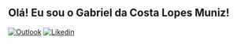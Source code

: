 ## Olá! Eu sou o Gabriel da Costa Lopes Muniz!

[![Outlook](https://img.shields.io/badge/Microsoft_Outlook-0078D4?style=for-the-badge&logo=microsoft-outlook&logoColor=white)]([biel.css1350@gmail.com]([https://criarmeulink.com.br/u/1714868212](https://criarmeulink.com.br/u/1714868231)))
[![Likedin](https://img.shields.io/badge/LinkedIn-0077B5?style=for-the-badge&logo=linkedin&logoColor=white)](https://sujeitoprogramador.com)
